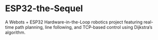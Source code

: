 # ESP32-the-Sequel
A Webots + ESP32 Hardware-in-the-Loop robotics project featuring real-time path planning, line following, and TCP-based control using Dijkstra’s algorithm.
